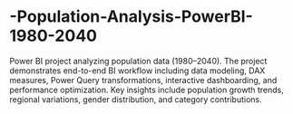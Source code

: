 # -Population-Analysis-PowerBI-1980-2040
Power BI project analyzing population data (1980–2040). The project demonstrates end-to-end BI workflow including data modeling, DAX measures, Power Query transformations, interactive dashboarding, and performance optimization. Key insights include population growth trends, regional variations, gender distribution, and category contributions.
